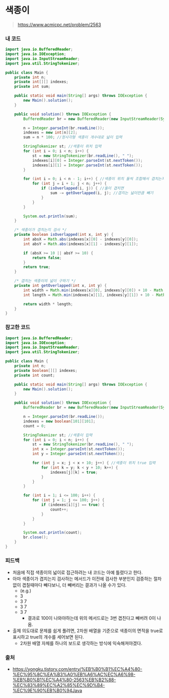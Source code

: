 # 색종이

> https://www.acmicpc.net/problem/2563

### 내 코드

```java
import java.io.BufferedReader;
import java.io.IOException;
import java.io.InputStreamReader;
import java.util.StringTokenizer;

public class Main {
    private int n;
    private int[][] indexes;
    private int sum;

    public static void main(String[] args) throws IOException {
        new Main().solution();
    }

    public void solution() throws IOException {
        BufferedReader br = new BufferedReader(new InputStreamReader(System.in));

        n = Integer.parseInt(br.readLine());
        indexes = new int[n][2];
        sum = n * 100; //정사각형 색종이 개수대로 넓이 입력

        StringTokenizer st; //색종이 위치 입력
        for (int i = 0; i < n; i++) {
            st = new StringTokenizer(br.readLine(), " ");
            indexes[i][0] = Integer.parseInt(st.nextToken());
            indexes[i][1] = Integer.parseInt(st.nextToken());
        }

        for (int i = 0; i < n - 1; i++) { //색종이 위치 둘씩 조합해서 겹치는지 비교
            for (int j = i + 1; j < n; j++) {
                if (isOverlapped(i, j)) { //둘이 겹치면
                    sum -= getOverlapped(i, j); //겹치는 넓이만큼 빼기
                }
            }
        }

        System.out.println(sum);
    }

    /* 색종이가 겹치는지 검사 */
    private boolean isOverlapped(int x, int y) {
        int absX = Math.abs(indexes[x][0] - indexes[y][0]);
        int absY = Math.abs(indexes[x][1] - indexes[y][1]);

        if (absX >= 10 || absY >= 10) {
            return false;
        }
        return true;
    }

    /* 겹치는 색종이의 넓이 구하기 */
    private int getOverlapped(int x, int y) {
        int width = Math.min(indexes[x][0], indexes[y][0]) + 10 - Math.max(indexes[x][0], indexes[y][0]);
        int length = Math.min(indexes[x][1], indexes[y][1]) + 10 - Math.max(indexes[x][1], indexes[y][1]);

        return width * length;
    }
}
```

### 참고한 코드

```java
import java.io.BufferedReader;
import java.io.IOException;
import java.io.InputStreamReader;
import java.util.StringTokenizer;

public class Main {
    private int n;
    private boolean[][] indexes;
    private int count;

    public static void main(String[] args) throws IOException {
        new Main().solution();
    }

    public void solution() throws IOException {
        BufferedReader br = new BufferedReader(new InputStreamReader(System.in));

        n = Integer.parseInt(br.readLine());
        indexes = new boolean[101][101];
        count = 0;

        StringTokenizer st; //색종이 입력
        for (int i = 0; i < n; i++) {
            st = new StringTokenizer(br.readLine(), " ");
            int x = Integer.parseInt(st.nextToken());
            int y = Integer.parseInt(st.nextToken());

            for (int j = x; j < x + 10; j++) { //색종이 위치 true 입력
                for (int k = y; k < y + 10; k++) {
                    indexes[j][k] = true;
                }
            }
        }

        for (int i = 1; i <= 100; i++) {
            for (int j = 1; j <= 100; j++) {
                if (indexes[i][j] == true) {
                    count++;
                }
            }
        }

        System.out.println(count);
        br.close();
    }
}
```

### 피드백

- 처음에 직접 색종이의 넓이로 접근하려는 내 코드는 아예 틀렸다고 한다.
- 아마 색종이가 겹치는지 검사하는 메서드가 이전에 검사한 부분인지 검증하는 절차 없이 겹칠때마다 빼다보니, 더 빼버리는 결과가 나올 수가 있다.
    - (e.g.)
    - 3
    - 3 7
    - 3 7
    - 3 7
        - 결과로 100이 나와야하는데 위의 메서드로는 3번 겹친다고 빼버려 0이 나옴.
- 출제 의도대로 문제를 쉽게 풀려면, 2차원 배열을 기준으로 색종이의 면적을 true로 표시하고 true의 개수를 세어보면 된다.
    - 2차원 배열 자체를 하나의 보드로 생각하는 방식에 익숙해져야겠다.

### 출처

- https://yongku.tistory.com/entry/%EB%B0%B1%EC%A4%80-%EC%95%8C%EA%B3%A0%EB%A6%AC%EC%A6%98-%EB%B0%B1%EC%A4%80-2563%EB%B2%88-%EC%83%89%EC%A2%85%EC%9D%B4-%EC%9E%90%EB%B0%94Java